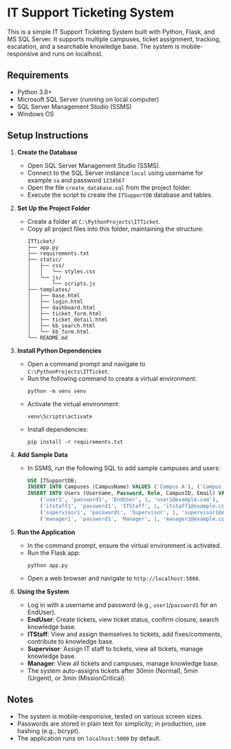 # IT Support Ticketing System

This is a simple IT Support Ticketing System built with Python, Flask, and MS SQL Server. It supports multiple campuses, ticket assignment, tracking, escalation, and a searchable knowledge base. The system is mobile-responsive and runs on localhost.

## Requirements
- Python 3.8+
- Microsoft SQL Server (running on local computer)
- SQL Server Management Studio (SSMS)
- Windows OS

## Setup Instructions

1. **Create the Database**
   - Open SQL Server Management Studio (SSMS).
   - Connect to the SQL Server instance `local` using username for example `sa` and password `1234567`
   - Open the file `create_database.sql` from the project folder.
   - Execute the script to create the `ITSupportDB` database and tables.

2. **Set Up the Project Folder**
   - Create a folder at `C:\PythonProjects\ITTicket`.
   - Copy all project files into this folder, maintaining the structure:
     ```
     ITTicket/
     ├── app.py
     ├── requirements.txt
     ├── static/
     │   ├── css/
     │   │   └── styles.css
     │   └── js/
     │       └── scripts.js
     ├── templates/
     │   ├── base.html
     │   ├── login.html
     │   ├── dashboard.html
     │   ├── ticket_form.html
     │   ├── ticket_detail.html
     │   ├── kb_search.html
     │   └── kb_form.html
     └── README.md
     ```

3. **Install Python Dependencies**
   - Open a command prompt and navigate to `C:\PythonProjects\ITTicket`.
   - Run the following command to create a virtual environment:
     ```
     python -m venv venv
     ```
   - Activate the virtual environment:
     ```
     venv\Scripts\activate
     ```
   - Install dependencies:
     ```
     pip install -r requirements.txt
     ```

4. **Add Sample Data**
   - In SSMS, run the following SQL to add sample campuses and users:
     ```sql
     USE ITSupportDB;
     INSERT INTO Campuses (CampusName) VALUES ('Campus A'), ('Campus B');
     INSERT INTO Users (Username, Password, Role, CampusID, Email) VALUES
         ('user1', 'password1', 'EndUser', 1, 'user1@example.com'),
         ('itstaff1', 'password1', 'ITStaff', 1, 'itstaff1@example.com'),
         ('supervisor1', 'password1', 'Supervisor', 1, 'supervisor1@example.com'),
         ('manager1', 'password1', 'Manager', 1, 'manager1@example.com');
     ```

5. **Run the Application**
   - In the command prompt, ensure the virtual environment is activated.
   - Run the Flask app:
     ```
     python app.py
     ```
   - Open a web browser and navigate to `http://localhost:5000`.

6. **Using the System**
   - Log in with a username and password (e.g., `user1`/`password1` for an EndUser).
   - **EndUser**: Create tickets, view ticket status, confirm closure, search knowledge base.
   - **ITStaff**: View and assign themselves to tickets, add fixes/comments, contribute to knowledge base.
   - **Supervisor**: Assign IT staff to tickets, view all tickets, manage knowledge base.
   - **Manager**: View all tickets and campuses, manage knowledge base.
   - The system auto-assigns tickets after 30min (Normal), 5min (Urgent), or 3min (MissionCritical).

## Notes
- The system is mobile-responsive, tested on various screen sizes.
- Passwords are stored in plain text for simplicity; in production, use hashing (e.g., bcrypt).
- The application runs on `localhost:5000` by default.
